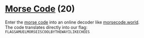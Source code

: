 # [Morse Code](https://ctflearn.com/challenge/309) (20)
Enter the [morse code](https://en.wikipedia.org/wiki/Morse_code) into an online decoder like [morsecode.world](https://morsecode.world/international/translator.html). <br />
The code translates directly into our flag: `FLAGSAMUELMORSEISCOOLBYTHEWAYILIKECHEES`
